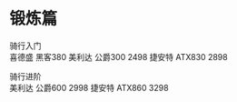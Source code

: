 # 锻炼篇
 
骑行入门  
喜德盛 黑客380
美利达 公爵300   2498
捷安特 ATX830    2898

骑行进阶  
美利达 公爵600   2998
捷安特 ATX860    3298

